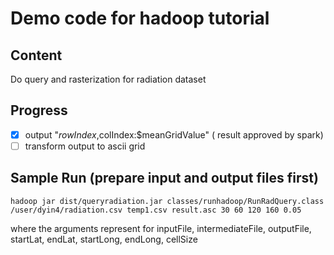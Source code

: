 # Demo code for hadoop tutorial

## Content
Do query and rasterization for radiation dataset

## Progress
- [x] output "$rowIndex,$colIndex:$meanGridValue" ( result approved by spark)
- [ ] transform output to ascii grid

## Sample Run (prepare input and output files first)

    hadoop jar dist/queryradiation.jar classes/runhadoop/RunRadQuery.class /user/dyin4/radiation.csv temp1.csv result.asc 30 60 120 160 0.05

where the arguments represent for inputFile, intermediateFile, outputFile, startLat, endLat, startLong, endLong, cellSize
